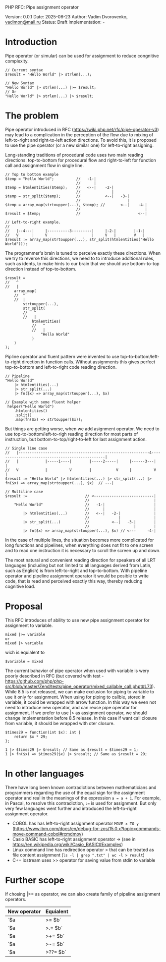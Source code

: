 PHP RFC: Pipe assignment operator

Version: 0.0.1
Date: 2025-06-23
Author: Vadim Dvorovenko, vadimon@mail.ru
Status: Draft
Implementation: -

# Introduction

Pipe operator (or simular) can be used for assignment to reduce congnitive complexity.

```
// Current syntax
$result = "Hello World" |> strlen(...);

// New Syntax
"Hello World" |> strlen(...) |>= $result;
// Or
"Hello World" |> strlen(...) |> $result;
```

# The problem

Pipe operator introduced in RFC (https://wiki.php.net/rfc/pipe-operator-v3) may lead to a complication in the perception of the flow due to mixing of left-to-right and right-to-left action directions. To avoid this, it is proposed to use the pipe operator (or a new similar one) for left-to-right assigning.

Long-standing traditions of procedural code uses two main reading directions: top-to-bottom for procedural flow and right-to-left for function call and assignment flow in single line.
```
// Top to bottom example
$temp = "Hello World";          //   -1-|
                                //      |
$temp = htmlentities($temp);    //   <--|    -2-|
                                //              |
$temp = str_split($temp);       //           <--|   -3-|
                                //                     | 
$temp = array_map(strtoupper(...), $temp); //       <--|    -4-|
                                //                             |
$result = $temp;                //                          <--|

// Left-to-right example.
// 
//   |--4---|     |----------3---------|     |-2-|        |-1-|  
//   V      |     V                    |     V   |        V   |
$result := array_map(strtoupper(...), str_split(htmlentities("Hello World")));
```

The programmer's brain is tuned to perceive exactly these directions. When we try to reverse this directions, we need to to introduce additional rules, such as idents, to make hints to our brain that we should use bottom-to-top direction instead of top-to-bottom.

```
$result = 
//   ^
//   |
    array_map(
    //  ^
    //  |
        strtoupper(...),
        str_split(
        //   ^   
        //   |   
            htmlentities(
            //   ^   
            //   |   
                "Hello World"
            )
    )
);
```

Pipline operator and fluent pattern were invented to use top-to-bottom/left-to-right direction in function calls. Without assignments this gives perfect top-to-bottom and left-to-right code reading direction.

```
// Pipeline
"Hello World"
    |> htmlentities(...)
    |> str_split(...)
    |> fn($x) => array_map(strtoupper(...), $x)

// Example with some fluent helper 
 helper("Hello World")
    .htmlentities()
    .split()
    .map(fn($x) => strtoupper($x));
```

But things are getting worse, when we add asignment operator. We need to use top-to-bottom/left-to-righ reading direction for most parts of instruction, but bottom-to-top/right-to-left for last assignment action.
```
// Single line case
//   |-----------------------------------------------------------4-------------------------------------------------|
//   |            |-----1----|        |-----2-----|     |------3---|                                               |
//   V            |          V        |           V     |          V                                               |
$result := "Hello World" |> htmlentities(...) |> str_split(...) |> fn($x) => array_map(strtoupper(...), $x)  // ---|

// Multiline case
$result :=                          // <---------------------------|
                                    //                             |
    "Hello World"                   //   -1-|                      |
                                    //      |                      |
        |> htmlentities(...)        //   <--|   -2-|               |
                                    //             |               |
        |> str_split(...)           //          <--|   -3-|        |
                                    //                    |        |
        |> fn($x) => array_map(strtoupper(...), $x) // <---     -4-|
```

In the case of multiple lines, the situation becomes more complicated for long functions and pipelines, when everything does not fit to one screen and to read one instruction it is necessary to scroll the screen up and down.

The most natural and convenient reading direction for speakers of all LRT languages ​​(including but not limited to all languages ​​derived from Latin, such as English) is from left-to-right and top-to-bottom. With pipeline operator and pipeline assignment operator it would be posible to write code, that is read and perceived exactly this way, thereby reducing cognitive load.

# Proposal

This RFC introduces of ability to use new pipe assignment operator for assignment to variable.

```
mixed |>= variable
or
mixed |> variable
```

wich is equialent to 
```
$variable = mixed
```

The current bahavior of pipe operator when used with variable is wery poorly described in RFC (but covered with test - https://github.com/php/php-src/blob/master/Zend/tests/pipe_operator/mixed_callable_call.phpt#L73). While 8.5 is not released, we can make exclusion for piping to variable to use it only for assignment. When using for piping to callble, stored in variable, it could be wrapped with arrow function. In this way we even not need to introduce new operator, and can reuse pipe operator for assignment.
If we prefer to use |> as assignment operator, we should change implementation before 8.5 release. In this case if want call closure from variable, it should be wrapped with oter closure.

```
$times29 = function(int $x): int {
    return $x * 29;
};

1 |> $times29 |> $result; // Same as $result = $times29 = 1;
1 |> fn($x) => $times29($x) |> $result; // Same as $result = 29;
```

# In other languages

There have long been known contradictions between mathematicians and programmers regarding the use of the equal sign for the assignment operator and real in the meanings of the expression `a = a + 1`. For example, in Pascal, to resolve this contradiction, `:=` is used for assignment. But only very few languages ​​went further and introduced the left-to-right assignment operator.

* COBOL has has left-to-right assignment operator `MOVE x TO y` (https://www.ibm.com/docs/en/debug-for-zos/15.0.x?topic=commands-move-command-cobol#rcmdmov)
* Casio BASIC has left-to-right assignment operator → (see in https://en.wikipedia.org/wiki/Casio_BASIC#Examples)
* Linux command line has redirection operator > that can be treated as file content assignment (`ls -l | grep ".txt" | wc -l > result`)
* C++ iostream uses >> operator for saving value from stdin to variable


# Further scope

If chosing |>= as operator, we can also create family of pipeline assignment operators.

| New operator  | Equialent   |
|---------------|-------------|
| `$a |>= $b`   | `$b = $a`   |
| `$a |>.= $b`  | `$b .= $a`  |
| `$a |>+= $b`  | `$b += $a`  |
| `$a |>-= $b`  | `$b -= $a`  |
| `$a |>??= $b` | `$b ??= $a` |
